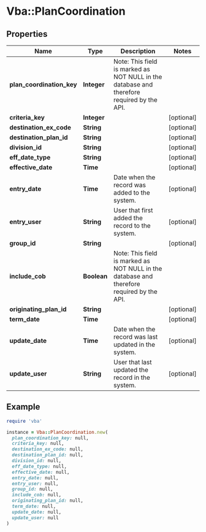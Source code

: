 # Vba::PlanCoordination

## Properties

| Name | Type | Description | Notes |
| ---- | ---- | ----------- | ----- |
| **plan_coordination_key** | **Integer** | Note: This field is marked as NOT NULL in the database and therefore required by the API. |  |
| **criteria_key** | **Integer** |  | [optional] |
| **destination_ex_code** | **String** |  | [optional] |
| **destination_plan_id** | **String** |  | [optional] |
| **division_id** | **String** |  | [optional] |
| **eff_date_type** | **String** |  | [optional] |
| **effective_date** | **Time** |  | [optional] |
| **entry_date** | **Time** | Date when the record was added to the system. | [optional] |
| **entry_user** | **String** | User that first added the record to the system. | [optional] |
| **group_id** | **String** |  | [optional] |
| **include_cob** | **Boolean** | Note: This field is marked as NOT NULL in the database and therefore required by the API. |  |
| **originating_plan_id** | **String** |  | [optional] |
| **term_date** | **Time** |  | [optional] |
| **update_date** | **Time** | Date when the record was last updated in the system. | [optional] |
| **update_user** | **String** | User that last updated the record in the system. | [optional] |

## Example

```ruby
require 'vba'

instance = Vba::PlanCoordination.new(
  plan_coordination_key: null,
  criteria_key: null,
  destination_ex_code: null,
  destination_plan_id: null,
  division_id: null,
  eff_date_type: null,
  effective_date: null,
  entry_date: null,
  entry_user: null,
  group_id: null,
  include_cob: null,
  originating_plan_id: null,
  term_date: null,
  update_date: null,
  update_user: null
)
```

